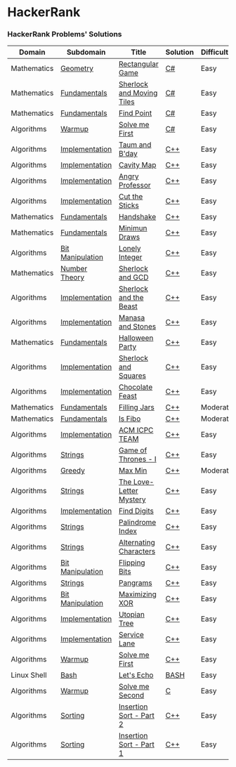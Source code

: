 HackerRank
==========
### HackerRank Problems' Solutions

| Domain | Subdomain | Title | Solution | Difficulty |
| ------ | --------- | ----- | -------- | ---------- |
| Mathematics | [Geometry](https://www.hackerrank.com/domains/mathematics/geometry) | [Rectangular Game](https://www.hackerrank.com/challenges/rectangular-game) | [C#](./Domains/Mathematics/Geometry/RectangularGame/RectangularGame.CSharp) | Easy |
| Mathematics | [Fundamentals](https://www.hackerrank.com/domains/mathematics/fundamentals) | [Sherlock and Moving Tiles](https://www.hackerrank.com/challenges/sherlock-and-moving-tiles) | [C#](./Domains/Mathematics/Fundamentals/SherlockAndMovingTiles/SherlockAndMovingTiles.CSharp/Program.cpp) | Easy |
| Mathematics | [Fundamentals](https://www.hackerrank.com/domains/mathematics/fundamentals) | [Find Point](https://www.hackerrank.com/challenges/find-point) | [C#](./Domains/Mathematics/Fundamentals/FindPoint/FindPoint.CSharp/Program.cpp) | Easy |
| Algorithms | [Warmup](https://www.hackerrank.com/domains/algorithms/warmup) | [Solve me First](https://www.hackerrank.com/challenges/solve-me-first) | [C#](./Domains/Algorithms/Warmup/SolveMeFirst/SolveMeFirst.CSharp/Program.cs) | Easy |
| Algorithms | [Implementation](https://www.hackerrank.com/domains/algorithms/implementation) | [Taum and B'day](https://www.hackerrank.com/challenges/taum-and-bday) | [C++]() | Easy |
| Algorithms | [Implementation](https://www.hackerrank.com/domains/algorithms/implementation) | [Cavity Map](https://www.hackerrank.com/challenges/cavity-map) | [C++]() | Easy |
| Algorithms | [Implementation](https://www.hackerrank.com/domains/algorithms/implementation) | [Angry Professor](https://www.hackerrank.com/challenges/angry-professor) | [C++]() | Easy |
| Algorithms | [Implementation](https://www.hackerrank.com/domains/algorithms/implementation) | [Cut the Sticks](https://www.hackerrank.com/challenges/cut-the-sticks) | [C++]() | Easy |
| Mathematics | [Fundamentals](https://www.hackerrank.com/domains/mathematics/fundamentals) | [Handshake](https://www.hackerrank.com/challenges/handshake) | [C++](./Domains/Mathematics/Fundamentals/Handshake/Handshake.CPlusPlus/Source.cpp) | Easy |
| Mathematics | [Fundamentals](https://www.hackerrank.com/domains/mathematics/fundamentals) | [Minimun Draws](https://www.hackerrank.com/challenges/minimum-draws) | [C++]() | Easy |
| Algorithms | [Bit Manipulation](https://www.hackerrank.com/domains/algorithms/bit-manipulation) | [Lonely Integer](https://www.hackerrank.com/challenges/lonely-integer) | [C++]() | Easy |
| Mathematics | [Number Theory](https://www.hackerrank.com/domains/mathematics/number-theory) | [Sherlock and GCD](https://www.hackerrank.com/challenges/sherlock-and-gcd) | [C++]() | Easy |
| Algorithms | [Implementation](https://www.hackerrank.com/domains/algorithms/implementation) | [Sherlock and the Beast](https://www.hackerrank.com/challenges/sherlock-and-the-beast) | [C++]() | Easy |
| Algorithms | [Implementation](https://www.hackerrank.com/domains/algorithms/implementation) | [Manasa and Stones](https://www.hackerrank.com/challenges/manasa-and-stones) | [C++]() | Easy |
| Mathematics | [Fundamentals](https://www.hackerrank.com/domains/mathematics/fundamentals) | [Halloween Party](https://www.hackerrank.com/challenges/halloween-party) | [C++]() | Easy |
| Algorithms | [Implementation](https://www.hackerrank.com/domains/algorithms/implementation) | [Sherlock and Squares](https://www.hackerrank.com/challenges/sherlock-and-squares) | [C++]() | Easy |
| Algorithms | [Implementation](https://www.hackerrank.com/domains/algorithms/implementation) | [Chocolate Feast](https://www.hackerrank.com/challenges/chocolate-feast) | [C++]() | Easy |
| Mathematics | [Fundamentals](https://www.hackerrank.com/domains/mathematics/fundamentals) | [Filling Jars](https://www.hackerrank.com/challenges/filling-jars) | [C++]() | Moderate |
| Mathematics | [Fundamentals](https://www.hackerrank.com/domains/mathematics/fundamentals) | [Is Fibo](https://www.hackerrank.com/challenges/is-fibo) | [C++]() | Moderate |
| Algorithms | [Implementation](https://www.hackerrank.com/domains/algorithms/implementation) | [ACM ICPC TEAM](https://www.hackerrank.com/challenges/acm-icpc-team) | [C++]() | Easy |
| Algorithms | [Strings](https://www.hackerrank.com/domains/algorithms/strings) | [Game of Thrones - I](https://www.hackerrank.com/challenges/game-of-thrones) | [C++]() | Easy |
| Algorithms | [Greedy](https://www.hackerrank.com/domains/algorithms/greedy) | [Max Min](https://www.hackerrank.com/challenges/angry-children) | [C++]() | Moderate |
| Algorithms | [Strings](https://www.hackerrank.com/domains/algorithms/strings) | [The Love-Letter Mystery](https://www.hackerrank.com/challenges/the-love-letter-mystery) | [C++]() | Easy |
| Algorithms | [Implementation](https://www.hackerrank.com/domains/algorithms/implementation) | [Find Digits](https://www.hackerrank.com/challenges/find-digits) | [C++]() | Easy |
| Algorithms | [Strings](https://www.hackerrank.com/domains/algorithms/strings) | [Palindrome Index](https://www.hackerrank.com/challenges/palindrome-index) | [C++]() | Easy |
| Algorithms | [Strings](https://www.hackerrank.com/domains/algorithms/strings) | [Alternating Characters](https://www.hackerrank.com/challenges/alternating-characters) | [C++]() | Easy |
| Algorithms | [Bit Manipulation](https://www.hackerrank.com/domains/algorithms/bit-manipulation) | [Flipping Bits](https://www.hackerrank.com/challenges/flipping-bits) | [C++]() | Easy |
| Algorithms | [Strings](https://www.hackerrank.com/domains/algorithms/strings) | [Pangrams](https://www.hackerrank.com/challenges/pangrams) | [C++]() | Easy |
| Algorithms | [Bit Manipulation](https://www.hackerrank.com/domains/algorithms/bit-manipulation) | [Maximizing XOR](https://www.hackerrank.com/challenges/maximizing-xor) | [C++]() | Easy |
| Algorithms | [Implementation](https://www.hackerrank.com/domains/algorithms/implementation) | [Utopian Tree](https://www.hackerrank.com/challenges/utopian-tree) | [C++]() | Easy |
| Algorithms | [Implementation](https://www.hackerrank.com/domains/algorithms/implementation) | [Service Lane](https://www.hackerrank.com/challenges/service-lane) | [C++]() | Easy |
| Algorithms | [Warmup](https://www.hackerrank.com/domains/algorithms/warmup) | [Solve me First](https://www.hackerrank.com/challenges/solve-me-first) | [C++](./Domains/Algorithms/Warmup/SolveMeFirst/SolveMeFirst.CPlusPlus/main.cpp) | Easy |
| Linux Shell | [Bash](https://www.hackerrank.com/domains/shell/bash) | [Let's Echo](https://www.hackerrank.com/challenges/bash-tutorials-lets-echo) | [BASH]() | Easy |
| Algorithms | [Warmup](https://www.hackerrank.com/domains/algorithms/warmup) | [Solve me Second](https://www.hackerrank.com/challenges/solve-me-second) | [C](./Domains/Algorithms/Warmup/SolveMeSecond/SolveMeSecond.C/main.c) | Easy |
| Algorithms | [Sorting](https://www.hackerrank.com/domains/algorithms/arrays-and-sorting) | [Insertion Sort - Part 2](https://www.hackerrank.com/challenges/insertionsort2) | [C++](./Domains/Algorithms/Sorting/InsertionSort.Part2/InsertionSort.Part2.CPlusPlus/main.cpp) | Easy |
| Algorithms | [Sorting](https://www.hackerrank.com/domains/algorithms/arrays-and-sorting) | [Insertion Sort - Part 1](https://www.hackerrank.com/challenges/insertionsort1) | [C++](./Domains/Algorithms/Sorting/InsertionSort.Part1/InsertionSort.Part1.CPlusPlus/main.cpp) | Easy |